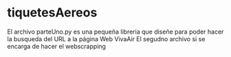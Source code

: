 # tiquetesAereos
El archivo parteUno.py es una pequeña libreria que diseñe para poder hacer la busqueda del URL a la página Web VivaAir
El segudno archivo si se encarga de hacer el webscrapping
